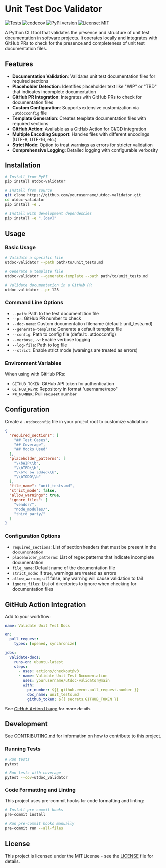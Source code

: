 # Unit Test Doc Validator

[![Tests](https://github.com/yourusername/utdoc-validator/actions/workflows/tests.yml/badge.svg)](https://github.com/yourusername/utdoc-validator/actions/workflows/tests.yml)
[![codecov](https://codecov.io/gh/yourusername/utdoc-validator/branch/main/graph/badge.svg)](https://codecov.io/gh/yourusername/utdoc-validator)
[![PyPI version](https://badge.fury.io/py/utdoc-validator.svg)](https://badge.fury.io/py/utdoc-validator)
[![License: MIT](https://img.shields.io/badge/License-MIT-yellow.svg)](https://opensource.org/licenses/MIT)

A Python CLI tool that validates the presence and structure of unit test documentation in software projects. It operates locally and integrates with GitHub PRs to check for the presence and completeness of unit test documentation files.

## Features

- **Documentation Validation**: Validates unit test documentation files for required sections
- **Placeholder Detection**: Identifies placeholder text like "WIP" or "TBD" that indicates incomplete documentation
- **GitHub PR Integration**: Integrates with GitHub PRs to check for documentation files
- **Custom Configuration**: Supports extensive customization via `.utdocconfig` file
- **Template Generation**: Creates template documentation files with required sections
- **GitHub Action**: Available as a GitHub Action for CI/CD integration
- **Multiple Encoding Support**: Handles files with different encodings (UTF-8, UTF-16, etc.)
- **Strict Mode**: Option to treat warnings as errors for stricter validation
- **Comprehensive Logging**: Detailed logging with configurable verbosity

## Installation

```bash
# Install from PyPI
pip install utdoc-validator

# Install from source
git clone https://github.com/yourusername/utdoc-validator.git
cd utdoc-validator
pip install -e .

# Install with development dependencies
pip install -e ".[dev]"
```

## Usage

### Basic Usage

```bash
# Validate a specific file
utdoc-validator --path path/to/unit_tests.md

# Generate a template file
utdoc-validator --generate-template --path path/to/unit_tests.md

# Validate documentation in a GitHub PR
utdoc-validator --pr 123
```

### Command Line Options

- `--path`: Path to the test documentation file
- `--pr`: GitHub PR number to check
- `--doc-name`: Custom documentation filename (default: unit_tests.md)
- `--generate-template`: Generate a default template file
- `--config`: Path to config file (default: .utdocconfig)
- `--verbose`, `-v`: Enable verbose logging
- `--log-file`: Path to log file
- `--strict`: Enable strict mode (warnings are treated as errors)

### Environment Variables

When using with GitHub PRs:

- `GITHUB_TOKEN`: GitHub API token for authentication
- `GITHUB_REPO`: Repository in format "username/repo"
- `PR_NUMBER`: Pull request number

## Configuration

Create a `.utdocconfig` file in your project root to customize validation:

```json
{
  "required_sections": [
    "## Test Cases",
    "## Coverage",
    "## Mocks Used"
  ],
  "placeholder_patterns": [
    "\\bWIP\\b",
    "\\bTBD\\b",
    "\\bTo be added\\b",
    "\\bTODO\\b"
  ],
  "file_name": "unit_tests.md",
  "strict_mode": false,
  "allow_warnings": true,
  "ignore_files": [
    "vendor/",
    "node_modules/",
    "third_party/"
  ]
}
```

### Configuration Options

- `required_sections`: List of section headers that must be present in the documentation
- `placeholder_patterns`: List of regex patterns that indicate incomplete documentation
- `file_name`: Default name of the documentation file
- `strict_mode`: If true, warnings are treated as errors
- `allow_warnings`: If false, any warning will cause validation to fail
- `ignore_files`: List of directories to ignore when checking for documentation files

## GitHub Action Integration

Add to your workflow:

```yaml
name: Validate Unit Test Docs

on:
  pull_request:
    types: [opened, synchronize]

jobs:
  validate-docs:
    runs-on: ubuntu-latest
    steps:
      - uses: actions/checkout@v3
      - name: Validate Unit Test Documentation
        uses: yourusername/utdoc-validator@main
        with:
          pr_number: ${{ github.event.pull_request.number }}
          doc_name: unit_tests.md
          github_token: ${{ secrets.GITHUB_TOKEN }}
```

See [GitHub Action Usage](docs/github-action-usage.md) for more details.

## Development

See [CONTRIBUTING.md](CONTRIBUTING.md) for information on how to contribute to this project.

### Running Tests

```bash
# Run tests
pytest

# Run tests with coverage
pytest --cov=utdoc_validator
```

### Code Formatting and Linting

This project uses pre-commit hooks for code formatting and linting:

```bash
# Install pre-commit hooks
pre-commit install

# Run pre-commit hooks manually
pre-commit run --all-files
```

## License

This project is licensed under the MIT License - see the [LICENSE](LICENSE) file for details.